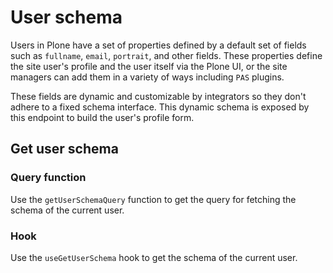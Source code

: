 # User schema

Users in Plone have a set of properties defined by a default set of fields such as `fullname`, `email`, `portrait`, and other fields.
These properties define the site user's profile and the user itself via the Plone UI, or the site managers can add them in a variety of ways including `PAS` plugins.

These fields are dynamic and customizable by integrators so they don't adhere to a fixed schema interface.
This dynamic schema is exposed by this endpoint to build the user's profile form.

## Get user schema

### Query function

Use the `getUserSchemaQuery` function to get the query for fetching the schema of the current user.

### Hook

Use the `useGetUserSchema` hook to get the schema of the current user.
